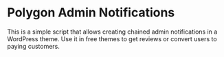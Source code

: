 # Polygon Admin Notifications

This is a simple script that allows creating chained admin notifications in a WordPress theme. Use it in free themes to get reviews or convert users to paying customers.
